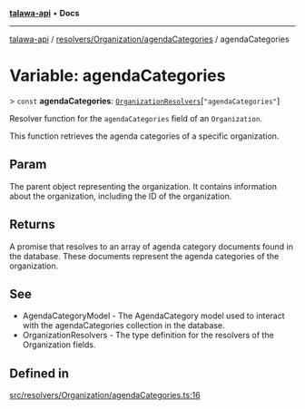 [**talawa-api**](../../../../README.md) • **Docs**

***

[talawa-api](../../../../modules.md) / [resolvers/Organization/agendaCategories](../README.md) / agendaCategories

# Variable: agendaCategories

\> `const` **agendaCategories**: [`OrganizationResolvers`](../../../../types/generatedGraphQLTypes/type-aliases/OrganizationResolvers.md)\[`"agendaCategories"`\]

Resolver function for the `agendaCategories` field of an `Organization`.

This function retrieves the agenda categories of a specific organization.

## Param

The parent object representing the organization. It contains information about the organization, including the ID of the organization.

## Returns

A promise that resolves to an array of agenda category documents found in the database. These documents represent the agenda categories of the organization.

## See

 - AgendaCategoryModel - The AgendaCategory model used to interact with the agendaCategories collection in the database.
 - OrganizationResolvers - The type definition for the resolvers of the Organization fields.

## Defined in

[src/resolvers/Organization/agendaCategories.ts:16](https://github.com/PalisadoesFoundation/talawa-api/blob/a6e7ac91b581c9109559657faf0f934f3eb41fe7/src/resolvers/Organization/agendaCategories.ts#L16)
